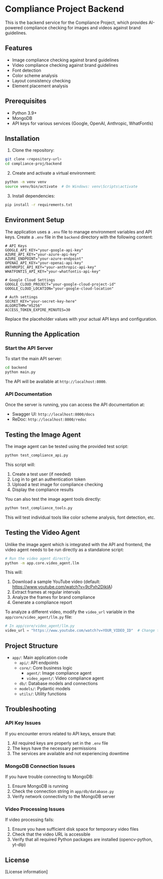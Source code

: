 # Compliance Project Backend

This is the backend service for the Compliance Project, which provides AI-powered compliance checking for images and videos against brand guidelines.

## Features

- Image compliance checking against brand guidelines
- Video compliance checking against brand guidelines
- Font detection
- Color scheme analysis
- Layout consistency checking
- Element placement analysis

## Prerequisites

- Python 3.9+
- MongoDB
- API keys for various services (Google, OpenAI, Anthropic, WhatFontIs)

## Installation

1. Clone the repository:

```bash
git clone <repository-url>
cd compliance-proj/backend
```

2. Create and activate a virtual environment:

```bash
python -m venv venv
source venv/bin/activate  # On Windows: venv\Scripts\activate
```

3. Install dependencies:

```bash
pip install -r requirements.txt
```

## Environment Setup

The application uses a `.env` file to manage environment variables and API keys. Create a `.env` file in the `backend` directory with the following content:

```
# API Keys
GOOGLE_API_KEY="your-google-api-key"
AZURE_API_KEY="your-azure-api-key"
AZURE_ENDPOINT="your-azure-endpoint"
OPENAI_API_KEY="your-openai-api-key"
ANTHROPIC_API_KEY="your-anthropic-api-key"
WHATFONTIS_API_KEY="your-whatfontis-api-key"

# Google Cloud Settings
GOOGLE_CLOUD_PROJECT="your-google-cloud-project-id"
GOOGLE_CLOUD_LOCATION="your-google-cloud-location"

# Auth settings
SECRET_KEY="your-secret-key-here"
ALGORITHM="HS256"
ACCESS_TOKEN_EXPIRE_MINUTES=30
```

Replace the placeholder values with your actual API keys and configuration.

## Running the Application

### Start the API Server

To start the main API server:

```bash
cd backend
python main.py
```

The API will be available at `http://localhost:8000`.

### API Documentation

Once the server is running, you can access the API documentation at:

- Swagger UI: `http://localhost:8000/docs`
- ReDoc: `http://localhost:8000/redoc`

## Testing the Image Agent

The image agent can be tested using the provided test script:

```bash
python test_compliance_api.py
```

This script will:

1. Create a test user (if needed)
2. Log in to get an authentication token
3. Upload a test image for compliance checking
4. Display the compliance results

You can also test the image agent tools directly:

```bash
python test_compliance_tools.py
```

This will test individual tools like color scheme analysis, font detection, etc.

## Testing the Video Agent

Unlike the image agent which is integrated with the API and frontend, the video agent needs to be run directly as a standalone script:

```bash
# Run the video agent directly
python -m app.core.video_agent.llm
```

This will:

1. Download a sample YouTube video (default: https://www.youtube.com/watch?v=9cPxh2DikIA)
2. Extract frames at regular intervals
3. Analyze the frames for brand compliance
4. Generate a compliance report

To analyze a different video, modify the `video_url` variable in the `app/core/video_agent/llm.py` file:

```python
# In app/core/video_agent/llm.py
video_url = "https://www.youtube.com/watch?v=YOUR_VIDEO_ID"  # Change this URL
```

## Project Structure

- `app/`: Main application code
  - `api/`: API endpoints
  - `core/`: Core business logic
    - `agent/`: Image compliance agent
    - `video_agent/`: Video compliance agent
  - `db/`: Database models and connections
  - `models/`: Pydantic models
  - `utils/`: Utility functions

## Troubleshooting

### API Key Issues

If you encounter errors related to API keys, ensure that:

1. All required keys are properly set in the `.env` file
2. The keys have the necessary permissions
3. The services are available and not experiencing downtime

### MongoDB Connection Issues

If you have trouble connecting to MongoDB:

1. Ensure MongoDB is running
2. Check the connection string in `app/db/database.py`
3. Verify network connectivity to the MongoDB server

### Video Processing Issues

If video processing fails:

1. Ensure you have sufficient disk space for temporary video files
2. Check that the video URL is accessible
3. Verify that all required Python packages are installed (opencv-python, yt-dlp)

## License

[License information]
